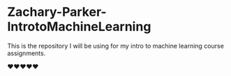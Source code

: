 # Zachary-Parker-IntrotoMachineLearning
 This is the repository I will be using for my intro to machine learning course assignments.
 
❤️❤️❤️❤️❤️

